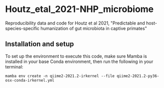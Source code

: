 # Houtz_etal_2021-NHP_microbiome
Reproducibility data and code for Houtz et al 2021, "Predictable and host-species-specific humanization of gut microbiota in captive primates"


## Installation and setup

To set up the environment to execute this code, make sure Mamba is installed in your base Conda environment, then run the following in your terminal:

```{bash}
mamba env create -n qiime2-2021.2-irkernel --file qiime2-2021.2-py36-osx-conda-irkernel.yml
```